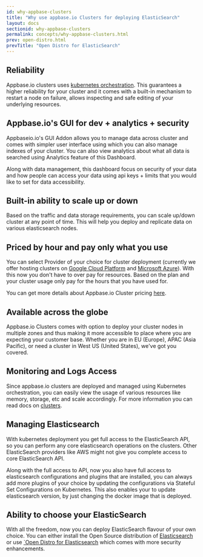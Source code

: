 ```yaml
---
id: why-appbase-clusters
title: "Why use appbase.io Clusters for deploying ElasticSearch"
layout: docs
sectionid: why-appbase-clusters
permalink: concepts/why-appbase-clusters.html
prev: open-distro.html
prevTitle: "Open Distro for ElasticSearch"
---
```


## Reliability

Appbase.io clusters uses [kubernetes orchestration](/concepts/clusters.html#managing-deployed-cluster). This guarantees a higher reliability for your cluster and it comes with a built-in mechanism to restart a node on failure, allows inspecting and safe editing of your underlying resources.

## Appbase.io's GUI for dev + analytics + security

Appbaseio.io's GUI Addon allows you to manage data across cluster and comes with simpler user interface using which you can also manage indexes of your cluster. You can also view analytics about what all data is searched using Analytics feature of this Dashboard.

Along with data management, this dashboard focus on security of your data and how people can access your data using api keys + limits that you would like to set for data accessibility.

## Built-in ability to scale up or down

Based on the traffic and data storage requirements, you can scale up/down cluster at any point of time. This will help you deploy and replicate data on various elasticsearch nodes.

## Priced by hour and pay only what you use

You can select Provider of your choice for cluster deployment (currently we offer hosting clusters on [Google Cloud Platform](https://cloud.google.com/) and [Microsoft Azure](https://azure.microsoft.com/en-in/)). With this now you don't have to over pay for resources. Based on the plan and your cluster usage only pay for the hours that you have used for.

You can get more details about Appbase.io Cluster pricing [here](https://appbase.io/clusters#pricing).

## Available across the globe

Appbase.io Clusters comes with option to deploy your cluster nodes in multiple zones and thus making it more accessible to place where you are expecting your customer base. Whether you are in EU (Europe), APAC (Asia Pacific), or need a cluster in West US (United States), we've got you covered.

## Monitoring and Logs Access

Since appbase.io clusters are deployed and managed using Kubernetes orchestration, you can easily view the usage of various resources like memory, storage, etc and scale accordingly. For more information you can read docs on [clusters](/concepts/clusters.html#managing-a-deployed-elasticsearch-cluster).

## Managing Elasticsearch

With kubernetes deployment you get full access to the ElasticSearch API, so you can perform any core elasticsearch operations on the clusters. Other ElasticSearch providers like AWS might not give you complete access to core ElasticSearch API.

Along with the full access to API, now you also have full access to elasticsearch configurations and plugins that are installed, you can always add more plugins of your choice by updating the configurations via Stateful Set Configurations on Kubernetes. This also enables your to update elasticsearch version, by just changing the docker image that is deployed.

## Ability to choose your ElasticSearch

With all the freedom, now you can deploy ElasticSearch flavour of your own choice. You can either install the Open Source distribution of [Elasticsearch](https://www.elastic.co/) or use [`Open Distro for Elasticsearch](https://opendistro.github.io/for-elasticsearch/) which comes with more security enhancements.
